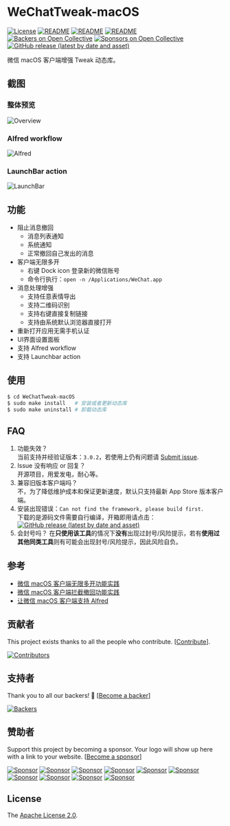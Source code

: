 # WeChatTweak-macOS

[![License](https://img.shields.io/badge/License-Apache%202.0-green.svg)](LICENSE)
[![README](https://img.shields.io/badge/README-English-blue.svg)](README-English.md)
[![README](https://img.shields.io/badge/README-中文-blue.svg)](README.md)
[![README](https://img.shields.io/badge/Telegram-WeChatTweak-brightgreen.svg)](https://t.me/joinchat/B0vW8kPU5OrwdC1qRbaqRA)
[![Backers on Open Collective](https://opencollective.com/WeChatTweak-macOS/backers/badge.svg)](#backers)
[![Sponsors on Open Collective](https://opencollective.com/WeChatTweak-macOS/sponsors/badge.svg)](#sponsors)
[![GitHub release (latest by date and asset)](https://img.shields.io/github/downloads/Sunnyyoung/WeChatTweak-macOS/latest/WeChatTweak-macOS.zip?label=下载&logo=wechat&style=social)](https://github.com/Sunnyyoung/WeChatTweak-macOS/releases/latest/download/WeChatTweak-macOS.zip)

微信 macOS 客户端增强 Tweak 动态库。

## 截图

### 整体预览

![Overview](Screenshot/0x01.png)

### Alfred workflow

![Alfred](Screenshot/0x02.png)

### LaunchBar action

![LaunchBar](Screenshot/0x03.png)

## 功能

- 阻止消息撤回
  - 消息列表通知
  - 系统通知
  - 正常撤回自己发出的消息
- 客户端无限多开
  - 右键 Dock icon 登录新的微信账号
  - 命令行执行：`open -n /Applications/WeChat.app`
- 消息处理增强
  - 支持任意表情导出
  - 支持二维码识别
  - 支持右键直接复制链接
  - 支持由系统默认浏览器直接打开
- 重新打开应用无需手机认证
- UI界面设置面板
- 支持 Alfred workflow
- 支持 Launchbar action

## 使用

```bash
$ cd WeChatTweak-macOS
$ sudo make install   # 安装或者更新动态库
$ sudo make uninstall # 卸载动态库
```

## FAQ

1. 功能失效？  
  当前支持并经验证版本：`3.0.2`，若使用上仍有问题请 [Submit issue](https://github.com/Sunnyyoung/WeChatTweak-macOS/issues/new).
2. Issue 没有响应 or 回复？  
  开源项目，用爱发电，耐心等。
3. 兼容旧版本客户端吗？  
  不，为了降低维护成本和保证更新速度，默认只支持最新 App Store 版本客户端。
4. 安装出现错误：`Can not find the framework, please build first.`  
  下载的是源码文件需要自行编译，开箱即用请点击：[![GitHub release (latest by date and asset)](https://img.shields.io/github/downloads/Sunnyyoung/WeChatTweak-macOS/latest/WeChatTweak-macOS.zip?label=下载&logo=wechat&style=social)](https://github.com/Sunnyyoung/WeChatTweak-macOS/releases/latest/download/WeChatTweak-macOS.zip)
5. 会封号吗？
  在**只使用该工具**的情况下**没有**出现过封号/风险提示，若有**使用过其他同类工具**则有可能会出现封号/风险提示，因此风险自负。

## 参考

- [微信 macOS 客户端无限多开功能实践](https://blog.sunnyyoung.net/wei-xin-macos-ke-hu-duan-wu-xian-duo-kai-gong-neng-shi-jian/)
- [微信 macOS 客户端拦截撤回功能实践](https://blog.sunnyyoung.net/wei-xin-macos-ke-hu-duan-lan-jie-che-hui-gong-neng-shi-jian/)
- [让微信 macOS 客户端支持 Alfred](https://blog.sunnyyoung.net/rang-wei-xin-macos-ke-hu-duan-zhi-chi-alfred/)

## 贡献者

This project exists thanks to all the people who contribute. [[Contribute](CONTRIBUTING.md)].

[![Contributors](https://opencollective.com/WeChatTweak-macOS/contributors.svg?width=890&button=false)](https://github.com/Sunnyyoung/WeChatTweak-macOS/graphs/contributors)

## 支持者

Thank you to all our backers! 🙏 [[Become a backer](https://opencollective.com/WeChatTweak-macOS#backer)]

[![Backers](https://opencollective.com/WeChatTweak-macOS/backers.svg?width=890)](https://opencollective.com/WeChatTweak-macOS#backers)

## 赞助者

Support this project by becoming a sponsor. Your logo will show up here with a link to your website. [[Become a sponsor](https://opencollective.com/WeChatTweak-macOS#sponsor)]

[![Sponsor](https://opencollective.com/WeChatTweak-macOS/sponsor/0/avatar.svg)](https://opencollective.com/WeChatTweak-macOS/sponsor/0/website)
[![Sponsor](https://opencollective.com/WeChatTweak-macOS/sponsor/1/avatar.svg)](https://opencollective.com/WeChatTweak-macOS/sponsor/1/website)
[![Sponsor](https://opencollective.com/WeChatTweak-macOS/sponsor/2/avatar.svg)](https://opencollective.com/WeChatTweak-macOS/sponsor/2/website)
[![Sponsor](https://opencollective.com/WeChatTweak-macOS/sponsor/3/avatar.svg)](https://opencollective.com/WeChatTweak-macOS/sponsor/3/website)
[![Sponsor](https://opencollective.com/WeChatTweak-macOS/sponsor/4/avatar.svg)](https://opencollective.com/WeChatTweak-macOS/sponsor/4/website)
[![Sponsor](https://opencollective.com/WeChatTweak-macOS/sponsor/5/avatar.svg)](https://opencollective.com/WeChatTweak-macOS/sponsor/5/website)
[![Sponsor](https://opencollective.com/WeChatTweak-macOS/sponsor/6/avatar.svg)](https://opencollective.com/WeChatTweak-macOS/sponsor/6/website)
[![Sponsor](https://opencollective.com/WeChatTweak-macOS/sponsor/7/avatar.svg)](https://opencollective.com/WeChatTweak-macOS/sponsor/7/website)
[![Sponsor](https://opencollective.com/WeChatTweak-macOS/sponsor/8/avatar.svg)](https://opencollective.com/WeChatTweak-macOS/sponsor/8/website)
[![Sponsor](https://opencollective.com/WeChatTweak-macOS/sponsor/9/avatar.svg)](https://opencollective.com/WeChatTweak-macOS/sponsor/9/website)

## License

The [Apache License 2.0](LICENSE).
